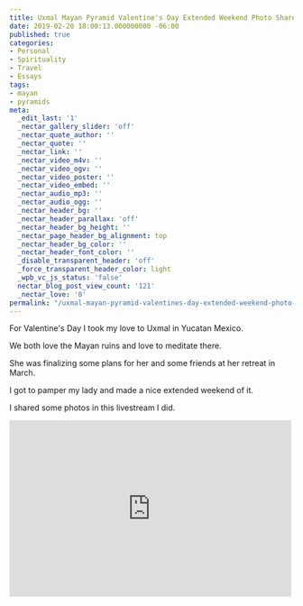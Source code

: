 ```yaml
---
title: Uxmal Mayan Pyramid Valentine's Day Extended Weekend Photo Share
date: 2019-02-20 18:00:13.000000000 -06:00
published: true
categories:
- Personal
- Spirituality
- Travel
- Essays
tags:
- mayan
- pyramids
meta:
  _edit_last: '1'
  _nectar_gallery_slider: 'off'
  _nectar_quote_author: ''
  _nectar_quote: ''
  _nectar_link: ''
  _nectar_video_m4v: ''
  _nectar_video_ogv: ''
  _nectar_video_poster: ''
  _nectar_video_embed: ''
  _nectar_audio_mp3: ''
  _nectar_audio_ogg: ''
  _nectar_header_bg: ''
  _nectar_header_parallax: 'off'
  _nectar_header_bg_height: ''
  _nectar_page_header_bg_alignment: top
  _nectar_header_bg_color: ''
  _nectar_header_font_color: ''
  _disable_transparent_header: 'off'
  _force_transparent_header_color: light
  _wpb_vc_js_status: 'false'
  nectar_blog_post_view_count: '121'
  _nectar_love: '0'
permalink: "/uxmal-mayan-pyramid-valentines-day-extended-weekend-photo-share/"
---
```

<p>For Valentine's Day I took my love to Uxmal in Yucatan Mexico.</p>
<p>We both love the Mayan ruins and love to meditate there.</p>
<p>She was finalizing some plans for her and some friends at her retreat in March.</p>
<p>I got to pamper my lady and made a nice extended weekend of it.</p>
<p>I shared some photos in this livestream I did.</p>
<p><iframe src="https://www.facebook.com/plugins/video.php?href=https%3A%2F%2Fwww.facebook.com%2Fsherrod.christopher%2Fvideos%2F2069613099793356%2F&width=500&show_text=false&appId=167532709973215&height=313" width="500" height="313" style="border:none;overflow:hidden" scrolling="no" frameborder="0" allowtransparency="true" allow="encrypted-media" allowfullscreen="true"></iframe></p>

